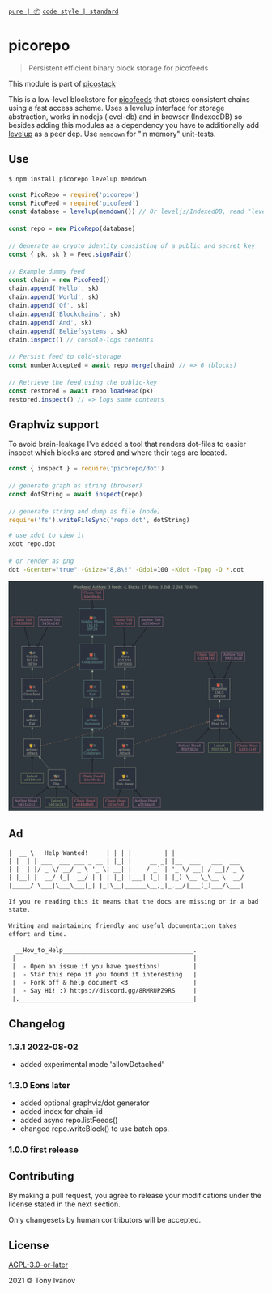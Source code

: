 [`pure | 📦`](https://github.com/telamon/create-pure)
[`code style | standard`](https://standardjs.com/)
# picorepo

> Persistent efficient binary block storage for picofeeds

This module is part of [picostack](https://github.com/telamon/picostack)

This is a low-level blockstore for [picofeeds](https://github.com/telamon/picofeed/) that stores consistent chains using a fast access scheme.
Uses a levelup interface for storage abstraction, works in nodejs (level-db) and in browser (IndexedDB) so besides
adding this modules as a dependency you have to additionally add [levelup](https://github.com/Level/levelup) as a peer dep.
Use `memdown` for "in memory" unit-tests.

## Use

```bash
$ npm install picorepo levelup memdown
```

```js
const PicoRepo = require('picorepo')
const PicoFeed = require('picofeed')
const database = levelup(memdown()) // Or leveljs/IndexedDB, read "levelup" docs

const repo = new PicoRepo(database)

// Generate an crypto identity consisting of a public and secret key
const { pk, sk } = Feed.signPair()

// Example dummy feed
const chain = new PicoFeed()
chain.append('Hello', sk)
chain.append('World', sk)
chain.append('Of', sk)
chain.append('Blockchains', sk)
chain.append('And', sk)
chain.append('Beliefsystems', sk)
chain.inspect() // console-logs contents

// Persist feed to cold-storage
const numberAccepted = await repo.merge(chain) // => 6 (blocks)

// Retrieve the feed using the public-key
const restored = await repo.loadHead(pk)
restored.inspect() // => logs same contents
```

## Graphviz support

To avoid brain-leakage I've added a tool that renders dot-files to
easier inspect which blocks are stored and where their tags are located.

```js
const { inspect } = require('picorepo/dot')

// generate graph as string (browser)
const dotString = await inspect(repo)

// generate string and dump as file (node)
require('fs').writeFileSync('repo.dot', dotString)
```

```bash
# use xdot to view it
xdot repo.dot

# or render as png
dot -Gcenter="true" -Gsize="8,8\!" -Gdpi=100 -Kdot -Tpng -O *.dot
```
![dag](./repo.dot.png)

## Ad

```ad
|  __ \   Help Wanted!     | | | |         | |
| |  | | ___  ___ ___ _ __ | |_| |     __ _| |__  ___   ___  ___
| |  | |/ _ \/ __/ _ \ '_ \| __| |    / _` | '_ \/ __| / __|/ _ \
| |__| |  __/ (_|  __/ | | | |_| |___| (_| | |_) \__ \_\__ \  __/
|_____/ \___|\___\___|_| |_|\__|______\__,_|_.__/|___(_)___/\___|

If you're reading this it means that the docs are missing or in a bad state.

Writing and maintaining friendly and useful documentation takes
effort and time.

  __How_to_Help____________________________________.
 |                                                 |
 |  - Open an issue if you have questions!         |
 |  - Star this repo if you found it interesting   |
 |  - Fork off & help document <3                  |
 |  - Say Hi! :) https://discord.gg/8RMRUPZ9RS     |
 |.________________________________________________|
```

## Changelog

### 1.3.1 2022-08-02
- added experimental mode 'allowDetached'

### 1.3.0 Eons later
- added optional graphviz/dot generator
- added index for chain-id
- added async repo.listFeeds()
- changed repo.writeBlock() to use batch ops.

### 1.0.0 first release

## Contributing

By making a pull request, you agree to release your modifications under
the license stated in the next section.

Only changesets by human contributors will be accepted.

## License

[AGPL-3.0-or-later](./LICENSE)

2021 &#x1f12f; Tony Ivanov
